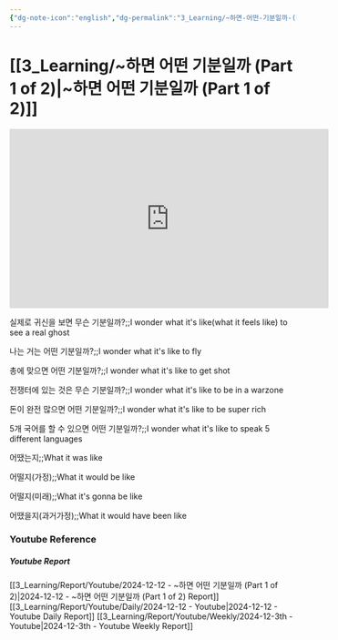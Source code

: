 ```yaml
---
{"dg-note-icon":"english","dg-permalink":"3_Learning/~하면-어떤-기분일까-(Part-1-of-2)","created-date":"2024-12-12 11:57:50 pm","date":"2024-12-12","type":"youtube","tags":["youtube","english","flashcards"],"aliases":null,"youtuber":"빨모쌤","channelName":"라이브 아카데미","link":"https://www.youtube.com/watch?v=oQxmKdCJPrs","img":"https://img.youtube.com/vi/oQxmKdCJPrs/0.jpg","dg-publish":true,"permalink":"/3_Learning/~하면-어떤-기분일까-(Part-1-of-2)/","dgPassFrontmatter":true,"noteIcon":"english"}
---
```


# [[3_Learning/~하면 어떤 기분일까 (Part 1 of 2)\|~하면 어떤 기분일까 (Part 1 of 2)]]


<div class="container-root"><span></span></div><div><div class="container-root"><iframe width="560" height="315" src="https://www.youtube.com/embed/oQxmKdCJPrs" title="YouTube video player" frameborder="0" allow="accelerometer; autoplay; clipboard-write; encrypted-media; gyroscope; picture-in-picture; web-share" allowfullscreen=""></iframe></div></div>

실제로 귀신을 보면 무슨 기분일까?;;I wonder what it's like(what it feels like) to see a real ghost
<!--SR:!2025-01-26,10,266-->
나는 거는 어떤 기분일까?;;I wonder what it's like to fly
<!--SR:!2025-03-03,44,290-->
총에 맞으면 어떤 기분일까?;;I wonder what it's like to get shot
<!--SR:!2025-01-24,7,270-->
전쟁터에 있는 것은 무슨 기분일까?;;I wonder what it's like to be in a warzone
<!--SR:!2025-01-19,10,270-->
돈이 완전 많으면 어떤 기분일까?;;I wonder what it's like to be super rich
<!--SR:!2025-02-23,39,290-->
5개 국어를 할 수 있으면 어떤 기분일까?;;I wonder what it's like to speak 5 different languages
<!--SR:!2025-02-22,38,290-->

어땠는지;;What it was like
<!--SR:!2025-02-27,40,290-->
어떨지(가정);;What it would be like
<!--SR:!2025-01-30,12,270-->
어떨지(미래);;What it's gonna be like
<!--SR:!2025-01-19,16,290-->
어땠을지(과거가정);;What it would have been like
<!--SR:!2025-01-25,7,250-->











### Youtube Reference
##### Youtube Report
[[3_Learning/Report/Youtube/2024-12-12 - ~하면 어떤 기분일까 (Part 1 of 2)\|2024-12-12 - ~하면 어떤 기분일까 (Part 1 of 2) Report]]
[[3_Learning/Report/Youtube/Daily/2024-12-12 - Youtube\|2024-12-12 - Youtube Daily Report]]
[[3_Learning/Report/Youtube/Weekly/2024-12-3th - Youtube\|2024-12-3th - Youtube Weekly Report]]

